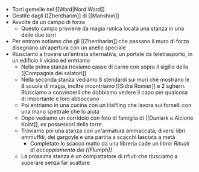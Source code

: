 - Torri gemelle nel [[Ward|Nord Ward]]
- Gestite dagli [[Zhentharim]] di [[Manshun]]
- Avvolte da un campo di forza
	- Questo campo proviene da magia runica locata una stanza in una delle due torri 
- Per entrare notiamo che gli [[Zhentharim]] che passano il muro di forza disegnano un'apertura con un anello speciale
- Riusciamo a trovare un'entrata alternativa, un portale da teletrasporto, in un edificio li vicino ed entriamo
	- Nella prima stanza troviamo casse di carne con sopra il sigillo della [[Compagnia dei salatori]]
	- Nella seconda stanza vediamo 8 stendardi sui muri che mostrano le 8 scuole di magia, inoltre incontriamo [[Sidra Romier]] e 2 sgherri. Riusciamo a convincerli che dobbiamo vedere il capo per qualcosa di importante e loro abboccano
	- Poi entriamo in una cucina con un Halfling che lavora sui fornelli con una mano spettrale che lo aiuta
	- Dopo vediamo un corridoio con foto di famiglia di [[Dunlark e Alcione Kolat]], ex possessori della torre. 
	- Troviamo poi una stanza con un'armatura ammaccata, diversi libri ammuffiti, dei gargoyle e una partita a scacchi lasciata a metà
		- Completato lo scacco matto da una libreria cade un libro: *Rituali di accoppiamento dei [[Flumph]]*
	- La prossima stanza è un compattatore di rifiuti che riusciamo a superare senza far scattare